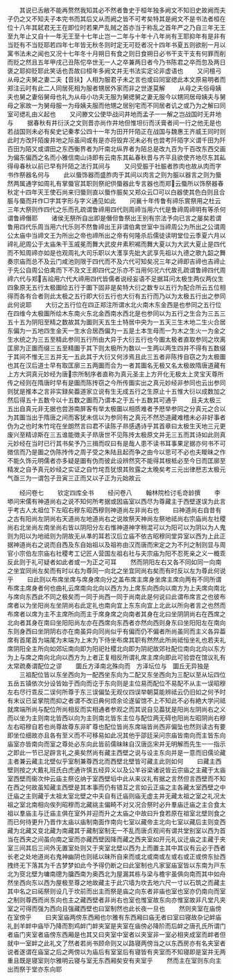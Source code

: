 <!-- { "loadSidebar": true } -->
　　其说已舌敝不能再赘然我知其必不然者鲁史于桓年独多阙文不知旧史故阙而夫子仍之又不知夫子本完书而其后又从而阙之皆不可考矣特其是阙文不是书法者桓在位十八年其弑君无王在即位时若果严乱贼之首亦当于称乱之首年严之乃自三年无王至九年止又自十一年无王至十七年止岂一二年与十年十八年尚有王耶抑年有是非有当贬有不当贬耶若四年七年皆无秋冬则时定无可贬者况十四年书夏五则欲削一月以寓书法未之闻也又况十七年冬十月朔日有食之则日食朔日必书干支干支有何罪而削而贬之然且五年甲戌己丑陈佗卒世无一人之卒兼两日者今乃书陈君之卒而忽及两日褒之耶抑贬耶此笑话也吾故曰桓年多阙文并无书法实定论非虚语也
　　又问檀弓从母之夫舅之妻二夫【音扶】人相为服君子未之言也或曰同室缌此本文原易明者而郑注云时有此二人同居死相为服者甥居外家而非之世遂莫解
　　从母之夫俗母姨夫也舅之妻俗舅母也礼为从母小功夫无服为舅缌舅之妻无服今以甥同居母姨夫与舅母之家故一为舅母服一为母姨夫服而他甥之居别宅而不同居者讥之或乃为之解曰同室可缌礼由义起也
　　又问滕文公使毕战问井地而孟子一一解之岂战国时无井地与
　　据春秋有井衍沃之文则晋亦尚作井地但惟坦衍而沃膏者间一行之他无是也若战国则未必有矣史记秦孝公四十一年为田开阡陌正在战国与魏惠王齐威王同时则此时方改阡陌废井地之际虽间或有是亦将毁弃况未必有也尝考阡陌字义谓千田为阡百田为陌又或谓田之东西衡界者为阡南北纵界者为陌总是改九百为千百改东西交画为偏东偏西之名而小雅信南山诗即有云南东其畆春秋晋与齐平且欲使齐地尽东其畆得毋春秋以前已早有阡陌之法行其间与
　　又问受脤于社脤者胙肉也故从肉而字书作祭器名何与
　　此以蜃饰器而盛胙肉于其间以肉言之则为脤以器言之则为蜃然两属通字如周礼有掌蜃官其职则祭祀供蜃器此专言器也而郑云蜃所以饰祭器春秋定十四年天王使石尚来归蜃则直以蜃作脤矣又郑众云□可以白器使其色白则且合脤与蜃而并作□字其字形与字义通见如此
　　问襄十年传鲁有禘乐賔祭用之杜云三年大祭则作四代之乐而孔疏谓鲁禘用四代则周禘当用六代是鲁禘周禘明有等杀何谓鲁禘僭耶
　　诸侯无祭所自出即是僭但鲁祭出王别有宗法予向已言之屡矣若谓鲁用四代乐周当用六代乐则不然鲁禘出王非谓伯禽世室中当禘周公为所出之公谓周公太庙中当禘文王为所出之帝也禘所出之帝有何隆杀后儒徒读明堂位云季夏六月以禘礼祀周公于太庙朱干玉戚冕而舞大武皮弁素积裼而舞大夏以为大武大夏止是四代而不知周禘亦如是也观周礼大司乐职以大濩享先妣大武享先祖以九德之歌九韶之舞奏宗庙而总不及云门咸池则限于四代而不及六代可知矣况三年之禘即吉禘也吉禘止于先公自周公伯禽而下不及文王即四代之乐亦不当用何况六代故孔疏谓鲁禘四代周禘六代与郑吉祫用六代大禘用四代皆儒者说经妄语不足据耳问太极生两仪两仪生四象原无五行太极圗绘五行于圗下固非是矣特大衍之数专以五行为配合所云五位相得而各有合者则此太极之五行即大衍五行也大衍有五行而乃以为太极五行出之参同此何说耶
　　大衍之五行位在四正郑注所谓水北火南木东金西是也参同之五行位在四维今太极圗所绘木东南火东北金西南水西北是也参同以为五行之生合为三五三五十五为阴阳至精之数故其为圗则天五生土特居中央为一五天三生木地二生火合居东偏为一五地四生金天一生水合居西偏为一五是土本生母而一为木之生火一为金之生水统之为三五至精此参同五行所由大异于大衍五行也今圗太极者直取参同之坎离匡廓为正圗而缀三五至精圗于其下则太极所为数以一生两以两生四并不得有五数缀于其间不惟无三五并无一五此其于大衍又何涉焉且此三五者非陈抟自窃之为太极圗也其在汉后道士早有取匡廓三五两圗而合为一者其圗名无极又名太极故隋唐道藏有上方大洞真元妙经为唐宗所制序者直称为真元圣主上方开化无极太上灵宝天尊所传之经则在隋唐时早有是圗而陈抟窃之今所传圗实出之真元妙经非参同也云出参同则犹是推本之言非实録矣葢道家立说有生无成五行之生原止十五惟大衍以成数加之然后得五十五数今以十五数之圗而乃谓本之于五十五数其可通乎
　　且夫太极三五出自真元非无据也尝游南屏客有举太极圗以相质难者予厯举参同之分真元之合以为其圗当出于隋唐之间而客犹未信以为参同有之真元不然恐道藏难稽未必非好事者伪为之也时朱竹垞在坐朗然言曰君不读陈子昻感遇诗乎其首章曰太极生天地三元更废兴至精谅斯在三五谁能徴夫子昻唐世不见陈抟太极原文并无三五而其诗如此则真元妙经在当时已行其书矣予乃三揖而叹曰有是哉人患不读书耳事果足据亦何书不可徴信而乃是圗之伪陈抟传之周子受之朱陆且起而争之由今以思可不必也夫瞹昧之作不能久饰元明儒者亦多疑是圗有伪而彼此设辨然究不能得其根柢必至今日而匡廓至精发之自予真元妙经之实证之自竹垞吾犹恨其败露之太晚矣考三元出律厯志太极元气亟三为一谓包子丑寅三正而又以子正为元始故云

　　经问卷七
　　钦定四库全书
　　经问卷八
　　翰林院检讨毛竒龄撰
　　李塨问宋儒有神道尚右之说不知何所考据或因庙室以西尽为尊藏主于西壁遂误为此言乎考古人太祖位下左昭右穆东昭西穆则神道尚左非尚右也
　　曰神道尚右自昔有之古有阳尚左阴尚右天道尚左地道尚右之说故祭天神尚左祭地祗尚右宗庙尚左社稷尚右北坐尚左南坐尚右皆以阴阳分左右惟神道神字稍混可以为阳可以为阴以为人鬼则为阳以为地祗则为阴故无从凖的耳若汉后立庙不依古昭穆同堂异室以西为上此正据神道尚右之说而自西及东自始祖以及祖祢由汉而唐而宋定之为不刋之制则显与周官小宗伯左宗庙右社稷考工记匠人营国左祖右社与夫宗庙为阳不忍死亲之义一概乖反此则于礼可疑者如此者或一为正之可耳
　　然而阴阳左右又各不同如同一向南之坐宜同尚左矣而有时以右为尊同一向北之坐宜同尚右矣而有时反以左为尊此何说乎
　　曰此则以布席坐席与席身席向分之盖布席主席身坐席主席向两有不同所谓布席主席身者何也曲礼云席南向北向以西方为上席东向西向以南方为上夫席向南北与席向东西此不同之极矣而一同于尚西一同于尚南此是何说曰此谓布席言之也彼布席者以为坐阳尚左坐阴尚右此定礼也南向宜上东东向宜上北此以所向者言之也然而布席者以席为主不主席所向而主于席身席之向南者其身在北曰坐阴阴尚右在西席之北向者其身在南曰坐阳阳尚左亦在西席向东西者亦然向西则身东曰坐阳阳左在南向东则身西曰坐阴阴右亦在南虽异向同尚似乎有偏而仍不偏者所尚虽同而主义各异葢席有首尾首为端尾为末端为上末为下侍坐布席其职有然然此所尚祗恒坐礼也若夫礼席阴阳全主所向如郊坛南向即为阳祀社稷北向即为阴祀故郊社配位南向北向以东方为上与席之南向北向以西方为上者正复相反所谓礼席主席向即此可验尝在馆议礼有太常疏奏谓配位之谬
　　圜丘方泽南北殊向而　方泽坛位与　圜丘无异独是
　　三祖配位皆以东坐西向为一配西坐东向为二配又东坐西向为三配以至从坛四位五岳五镇依次分设皆始于西向而讫于东向则是主位易而配位不易配不从主一误昭穆左右尽行乖反二误何所尊于东三误偏坠无观仪四误举朝莫能辨祗云仍旧如之何予时有末议已呈掌院而抑之者谓不改旧典何烦余论遂留馆不上不知此不必有絶大学问祗就席端所尚与配位所尚相反而实相通者参观之而其说自见葢犹是阳尚左阴尚右之义而以坐为主则南北皆西以向为主则南北皆东主位与配位两无碍也阳尚左昭阴尚右穆左右昭穆自若也尚尊故尊东非旷尊也配位皆尚东席端皆尚西非偏坠也然则读古有要即坐位细故亦且各有至义而不可移易如此况其他乎邵廷采问宗庙皆南向而主皆东向庙室亦皆南向而室之尊处必东向此皆前儒昧昧自汉唐迄宋并无明解而先生一一指示之即此一节已足辟言礼之奥矣然尚有藏主西壁之说与设主东向并是一意而旧儒论藏主者兼云藏主北壁似乎室制兼尊西北而西壁北壁皆可藏主此则如何
　　曰藏主西壁则按之大戴礼班氏白虎通许慎五经异义以及公羊谷梁诸说皆云宗庙之主藏于太庙室西壁而衞次仲云庙主祭讫纳于室西壁塪中此从来议礼有据之言然但言西壁而不知在西之何故虽知藏主西壁是其本事而仍有错互之言如云正庙之主各藏太室西壁之中迁庙之主则藏于太祖太室北壁之中夫自有迁庙则庙无虚主并无藏太祖之室之礼况太祖之室北南相向俟列昭穆而北藏祧主偏畸不对又况合祭时必升羣庙迁庙之主合食太祖以羣庙主与迁庙主俱在室外并迎而升之太庙之中故曰升食若原在祖室北壁则食之而已何待更升乃晋作太庙以庙制南面作南向七室以藏帝主北向七室以藏后主则变西藏为北藏又变北藏为南藏其于藏制室制无一不乱而唐贞观间有谓共堂别室以西为首当在西夹之间虽向南之室而亦藏西壁因降而藏之西夹室如开元礼议迁庙之主藏于夹室三间其后三间外无置室处则又于夹室北壁以西为上而置主其中其议有云必于西者长老之处地道尚右鬼神幽阴也则祗以昧所自来而或北或南或左或右或正或傍东扯西拽终无下落其为千古梦梦如此今予得仍断之曰此室制也凡家室庙室皆以东南为戸东北为窔北壁为墉南牕为牖西南为奥西北为屋漏其栋与梁与檐宇虽俱向南而其中如舟然坐西向东以西为屋极至尊之地故藏主于此穴墙为坎去地六尺一寸以石筑之而藏主其中名之曰祏祭则设几于坎前而出主而祭是庙之向东者非庙也室也室亦仍南向而室之制则尊西而尚东向也主之藏西壁者非尚右也室也惟室故东向亦惟室故非凡堂凡夹室之可得而强为西向且强藏西壁也曰室制然也此长夜一旦也
　　然则夹室在庙傍在室傍乎
　　曰夹室庙两傍东西厢也尔雅有东西厢曰庙无者曰室曰寝故杂记衅庙礼刲羊衅中庙毕乃降而割鸡衅门衅夹室是夹室在庙傍必降阶而后衅之唐孔氏所谓门者庙门夹室者庙傍东西厢是也其又曰夹室中室者以夹室非一室必相夹成室而衅者但就中一室衅之此礼文了然者若尚书顾命则又以路寝两傍当之以东西房亦有名夹室者说者遂谓在庙室之后之两傍以为庙后有室室后有寝皆有夹室而不知寝即是室并无两重且既是寝室则尔雅明云寝与室无东西厢矣安有夹室乎
　　然而主在室则东向主出而祭于堂亦东向耶
